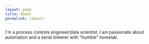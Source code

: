 ```yaml
---
layout: page
title: About
permalink: /about/
---
```


I'm a process controls engineer/data scientist. I am passionate about automation and a serial tinkerer with "humble" homelab.
